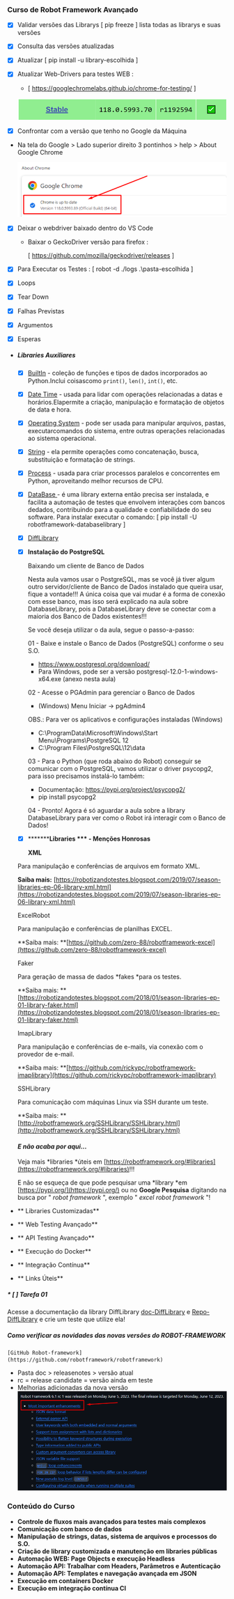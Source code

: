 ### Curso de Robot Framework Avançado

* [X] Validar versões das Librarys [ pip freeze ] lista todas as librarys e suas versões
* [X] Consulta das versões atualizadas
* [X] Atualizar [ pip install -u library-escolhida ]
* [X] Atualizar Web-Drivers para testes WEB :

  * [ https://googlechromelabs.github.io/chrome-for-testing/ ]

  ![1698152138432](image/readme/1698152138432.png)
* [X] Confrontar com a versão que tenho no Google da Máquina

- Na tela do Google > Lado superior direito 3 pontinhos > help > About Google Chrome

  ![1698151986133](image/readme/1698151986133.png)

- [X] Deixar o webdriver baixado dentro do VS Code

  - Baixar o GeckoDriver versão para firefox :

    [ https://github.com/mozilla/geckodriver/releases ]
- [X] Para Executar os Testes : [ robot -d ./logs .\pasta-escolhida ]
- [X] Loops
- [X] Tear Down
- [X] Falhas Previstas
- [X] Argumentos
- [X] Esperas

* ##### **Libraries Auxiliares**


  * [X] [BuiltIn](https://robotframework.org/robotframework/#standard-libraries)  - coleção de funções e tipos de dados incorporados ao Python.Inclui coisascomo `print()`, `len()`, `int()`, etc.
  * [X] [Date Time](http://robotframework.org/robotframework/latest/libraries/DateTime.html) - usada para lidar com operações relacionadas a datas e horários.Elapermite a criação, manipulação e formatação de objetos de data e hora.
  * [X] [Operating System](http://robotframework.org/robotframework/latest/libraries/OperatingSystem.html) - pode ser usada para manipular arquivos, pastas, executarcomandos do sistema, entre outras operações relacionadas ao sistema operacional.
  * [X] [String](http://robotframework.org/robotframework/latest/libraries/String.html) - ela permite operações como concatenação, busca, substituição e formatação de strings.
  * [X] [Process](http://robotframework.org/robotframework/latest/libraries/Process.html) - usada para criar processos paralelos e concorrentes em Python, aproveitando melhor recursos de CPU.
  * [X] [DataBase ](https://docs.robotframework.org/docs/different_libraries/database) - é uma library externa então precisa ser instalada, e facilita a automação de testes que envolvem interações com bancos dedados, contribuindo para a qualidade e confiabilidade do seu software.
    Para instalar executar o comando: [ pip install -U robotframework-databaselibrary ]
  * [X] [DiffLibrary](https://marketsquare.github.io/robotframework-difflibrary/)
  * [X] **Instalação do PostgreSQL**

    Baixando um cliente de Banco de Dados

    Nesta aula vamos usar o PostgreSQL, mas se você já tiver algum outro servidor/cliente de Banco de Dados instalado que queira usar, fique a vontade!!! A única coisa que vai mudar é a forma de conexão com esse banco, mas isso será explicado na aula sobre DatabaseLibrary, pois a DatabaseLibrary deve se conectar com a maioria dos Banco de Dados existentes!!!

    Se você deseja utilizar o da aula, segue o passo-a-passo:

    01 - Baixe e instale o Banco de Dados (PostgreSQL) conforme o seu S.O.

    - https://www.postgresql.org/download/
    - Para Windows, pode ser a versão postgresql-12.0-1-windows-x64.exe (anexo nesta aula)

    02 - Acesse o PGAdmin para gerenciar o Banco de Dados

    - (Windows) Menu Iniciar -> pgAdmin4

    OBS.: Para ver os aplicativos e configurações instaladas (Windows)

    - C:\ProgramData\Microsoft\Windows\Start Menu\Programs\PostgreSQL 12
    - C:\Program Files\PostgreSQL\12\data

    03 - Para o Python (que roda abaixo do Robot) conseguir se comunicar com o PostgreSQL, vamos utilizar o driver psycopg2, para isso precisamos instalá-lo também:

    - Documentação: https://pypi.org/project/psycopg2/
    - pip install psycopg2

    04 - Pronto! Agora é só aguardar a aula sobre a library DatabaseLibrary para ver como o Robot irá interagir com o Banco de Dados!
  * [X] *********Libraries *** -  Menções Honrosas**

    **XML**

  Para manipulação e conferências de arquivos em formato XML.

  **Saiba mais:** [https://robotizandotestes.blogspot.com/2019/07/season-libraries-ep-06-library-xml.html](https://robotizandotestes.blogspot.com/2019/07/season-libraries-ep-06-library-xml.html)

  ExcelRobot

  Para manipulação e conferências de planilhas EXCEL.

  **Saiba mais: **[https://github.com/zero-88/robotframework-excel](https://github.com/zero-88/robotframework-excel)

  Faker

  Para geração de massa de dados *fakes *para os testes.

  **Saiba mais:  **[https://robotizandotestes.blogspot.com/2018/01/season-libraries-ep-01-library-faker.html](https://robotizandotestes.blogspot.com/2018/01/season-libraries-ep-01-library-faker.html)

  ImapLibrary

  Para manipulação e conferências de e-mails, via conexão com o provedor de e-mail.

  **Saiba mais: **[https://github.com/rickypc/robotframework-imaplibrary](https://github.com/rickypc/robotframework-imaplibrary)

  SSHLibrary

  Para comunicação com máquinas Linux via SSH durante um teste.

  **Saiba mais: **[http://robotframework.org/SSHLibrary/SSHLibrary.html](http://robotframework.org/SSHLibrary/SSHLibrary.html)

  #### ***E não acaba por aqui...***

  Veja mais *libraries *úteis em [https://robotframework.org/#libraries](https://robotframework.org/#libraries)!!!

  E não se esqueça de que pode pesquisar uma *library *em [https://pypi.org/](https://pypi.org/) ou no **Google Pesquisa** digitando na busca por " *robot framework* ", exemplo " *excel robot framework* "!
* ** Libraries Customizadas**
* ** Web Testing Avançado**
* ** API Testing Avançado**
* ** Execução do Docker**
* ** Integração Contínua**
* ** Links Úteis**

##### * [ ] **Tarefa 01**

Acesse a documentação da library DiffLibrary [doc-DiffLibrary](https://github.com/MarketSquare/robotframework-difflibrary) e [Repo-DiffLibrary](https://marketsquare.github.io/robotframework-difflibrary/) e crie um teste que utilize ela!

##### **Como verificar as novidades das novas versões do ROBOT-FRAMEWORK**

    [GitHub Robot-framework](https://github.com/robotframework/robotframework)

- Pasta doc > releasenotes > versão atual
- rc = release candidate = versão ainda em teste
- Melhorias adicionadas da nova versão![1698154462349](image/readme/1698154462349.png)

### Conteúdo do Curso

* **Controle de fluxos mais avançados para testes mais complexos**
* **Comunicação com banco de dados**
* **Manipulação de strings, datas, sistema de arquivos e processos do S.O.**
* **Criação de library customizada e manutenção em libraries públicas**
* **Automação WEB: Page Objects e execução Headless**
* **Automação API: Trabalhar com Headers, Parâmetros e Autenticação**
* **Automação API: Templates e navegação avançada em JSON**
* **Execução em containers Docker**
* **Execução em integração contínua CI**
